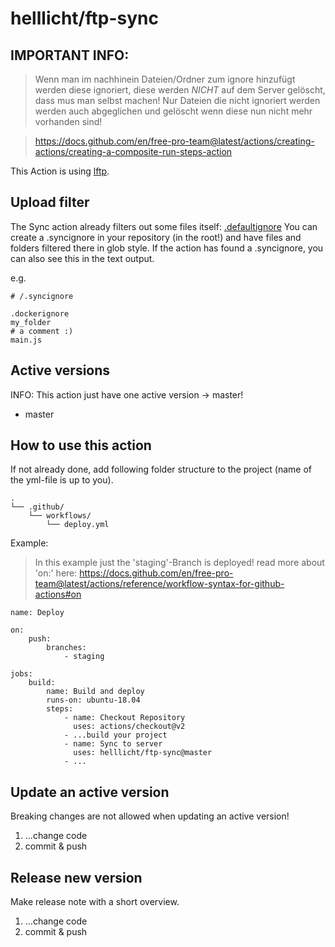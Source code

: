 # helllicht/ftp-sync

## IMPORTANT INFO:
> Wenn man im nachhinein Dateien/Ordner zum ignore hinzufügt werden diese ignoriert, diese werden *NICHT* auf dem Server gelöscht,
> dass mus man selbst machen! Nur Dateien die nicht ignoriert werden werden auch abgeglichen und gelöscht wenn diese nun nicht mehr vorhanden sind!

> https://docs.github.com/en/free-pro-team@latest/actions/creating-actions/creating-a-composite-run-steps-action

This Action is using [lftp](http://lftp.yar.ru/lftp-man.html). 

## Upload filter
The Sync action already filters out some files itself: [.defaultignore](https://github.com/helllicht/ftp-sync/blob/master/.defaultignore)
You can create a .syncignore in your repository (in the root!) and have files and folders filtered there in glob style.
If the action has found a .syncignore, you can also see this in the text output.

e.g.
```
# /.syncignore

.dockerignore
my_folder
# a comment :)
main.js
```

## Active versions
INFO: This action just have one active version -> master!
+ master

## How to use this action
If not already done, add following folder structure to the project (name of the yml-file is up to you).
```
.
└── .github/
    └── workflows/
        └── deploy.yml
```
Example:
> In this example just the 'staging'-Branch is deployed!
> read more about 'on:'
> here: https://docs.github.com/en/free-pro-team@latest/actions/reference/workflow-syntax-for-github-actions#on
```
name: Deploy

on:
    push:
        branches:
            - staging

jobs:
    build:
        name: Build and deploy
        runs-on: ubuntu-18.04
        steps:
            - name: Checkout Repository
              uses: actions/checkout@v2
            - ...build your project
            - name: Sync to server
              uses: helllicht/ftp-sync@master
            - ...
```

## Update an active version
Breaking changes are not allowed when updating an active version!
1) ...change code
2) commit & push

## Release new version
Make release note with a short overview.
1) ...change code
2) commit & push
